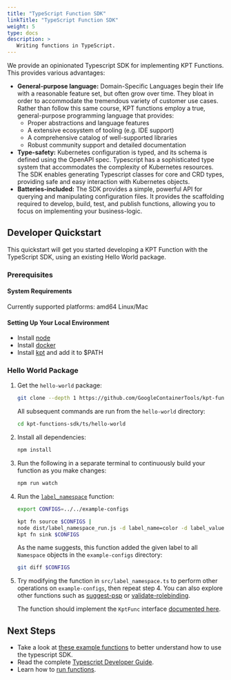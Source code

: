 ```yaml
---
title: "TypeScript Function SDK"
linkTitle: "TypeScript Function SDK"
weight: 5
type: docs
description: >
   Writing functions in TypeScript.
---
```


We provide an opinionated Typescript SDK for implementing KPT Functions. This provides various
advantages:

- **General-purpose language:** Domain-Specific Languages begin their life with a reasonable
  feature set, but often grow over time. They bloat in order to accommodate the tremendous variety
  of customer use cases. Rather than follow this same course, KPT functions employ a true,
  general-purpose programming language that provides:
  - Proper abstractions and language features
  - A extensive ecosystem of tooling (e.g. IDE support)
  - A comprehensive catalog of well-supported libraries
  - Robust community support and detailed documentation
- **Type-safety:** Kubernetes configuration is typed, and its schema is defined using the OpenAPI spec.
  Typescript has a sophisticated type system that accommodates the complexity of Kubernetes resources.
  The SDK enables generating Typescript classes for core and CRD types, providing safe and easy
  interaction with Kubernetes objects.
- **Batteries-included:** The SDK provides a simple, powerful API for querying and manipulating configuration
  files. It provides the scaffolding required to develop, build, test, and publish functions,
  allowing you to focus on implementing your business-logic.

## Developer Quickstart

This quickstart will get you started developing a KPT Function with the TypeScript SDK,
using an existing Hello World package.

### Prerequisites

#### System Requirements

Currently supported platforms: amd64 Linux/Mac

#### Setting Up Your Local Environment

- Install [node][download-node]
- Install [docker][install-docker]
- Install [kpt][download-kpt] and add it to \$PATH

### Hello World Package

1. Get the `hello-world` package:

   ```sh
   git clone --depth 1 https://github.com/GoogleContainerTools/kpt-functions-sdk.git
   ```

   All subsequent commands are run from the `hello-world` directory:

   ```sh
   cd kpt-functions-sdk/ts/hello-world
   ```

1. Install all dependencies:

   ```sh
   npm install
   ```

1. Run the following in a separate terminal to continuously build your function as you make changes:

   ```sh
   npm run watch
   ```

1. Run the [`label_namespace`][label-namespace] function:

   ```sh
   export CONFIGS=../../example-configs

   kpt fn source $CONFIGS |
   node dist/label_namespace_run.js -d label_name=color -d label_value=orange |
   kpt fn sink $CONFIGS
   ```

   As the name suggests, this function added the given label to all `Namespace` objects
   in the `example-configs` directory:

   ```sh
   git diff $CONFIGS
   ```

1. Try modifying the function in `src/label_namespace.ts` to perform other operations
   on `example-configs`, then repeat step 4. You can also explore other functions such as [suggest-psp] or [validate-rolebinding].

   The function should implement the `KptFunc` interface [documented here][api-kptfunc].

## Next Steps

- Take a look at [these example functions][demo-funcs] to better understand how to use the typescript SDK.
- Read the complete [Typescript Developer Guide].
- Learn how to [run functions].

[download-node]: https://nodejs.org/en/download/
[install-docker]: https://docs.docker.com/v17.09/engine/installation
[download-kpt]: ../../../../installation/
[demo-funcs]: https://github.com/GoogleContainerTools/kpt-functions-sdk/tree/master/ts/demo-functions/src
[api-kptfunc]: https://googlecontainertools.github.io/kpt-functions-sdk/api/interfaces/_types_.kptfunc.html
[Typescript Developer Guide]: develop/
[run functions]: ../../../consumer/function/
[label-namespace]: https://github.com/GoogleContainerTools/kpt-functions-sdk/tree/master/ts/demo-functions/src/label_namespace.ts
[suggest-psp]: https://github.com/GoogleContainerTools/kpt-functions-sdk/tree/master/ts/demo-functions/src/suggest_psp.ts
[validate-rolebinding]: https://github.com/GoogleContainerTools/kpt-functions-sdk/tree/master/ts/demo-functions/src/validate_rolebinding.ts

